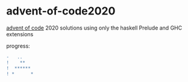 # advent-of-code2020
[advent of code](https://adventofcode.com/) 2020 solutions using only the haskell Prelude and GHC extensions

progress:
```diff
-   ..
!    ** 
!  ******
! *      *
```
